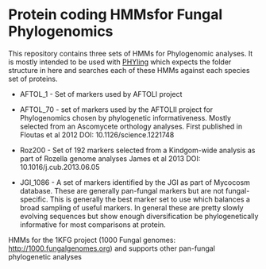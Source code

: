 # Protein coding HMMsfor Fungal Phylogenomics

This repository contains three sets of HMMs for Phylogenomic analyses. It is mostly intended to be used with [PHYling](https://github.com/stajichlab/PHYling_unified) which expects the folder structure in here and searches each of these HMMs against each species set of proteins.  

* AFTOL_1 - Set of markers used by AFTOLI project

* AFTOL_70 - set of markers used by the AFTOLII project for Phylogenomics chosen by phylogenetic informativeness. Mostly selected from an Ascomycete orthology analyses. First published in Floutas et al 2012 DOI: 10.1126/science.1221748
* Roz200 - Set of 192 markers selected from a Kindgom-wide analysis as part of Rozella genome analyses James et al 2013 DOI: 10.1016/j.cub.2013.06.05
* JGI_1086 - A set of markers identified by the JGI as part of Mycocosm database. These are generally pan-fungal markers but are not fungal-specific. This is generally the best marker set to use which balances a broad sampling of useful markers. In general these are pretty slowly evolving sequences but show enough diversification be phylogenetically informative for most comparisons at protein. 

HMMs for the 1KFG project (1000 Fungal genomes: http://1000.fungalgenomes.org) and supports other pan-fungal phylogenetic analyses
